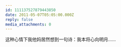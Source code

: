 ```yaml
---
id: 111137527879443850
date: 2011-05-07T05:05:00.000Z
reply: false
media_attachments: 0
---
```


这种心情下我他妈居然想到一句诗：我本将心向明月…… ​​​​

